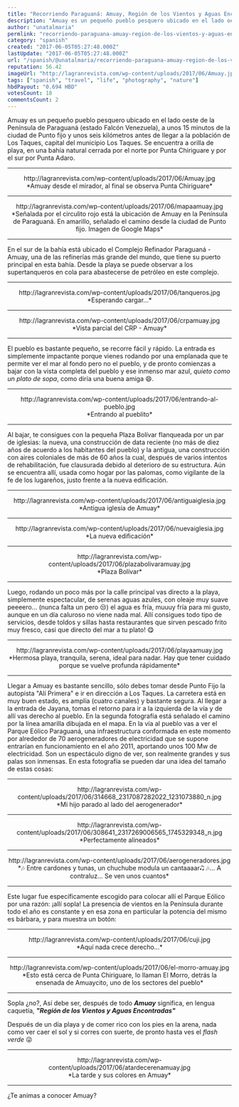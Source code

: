 ```yaml
---
title: "Recorriendo Paraguaná: Amuay, Región de los Vientos y Aguas Encontradas"
description: "Amuay es un pequeño pueblo pesquero ubicado en el lado oeste de la Península de Paraguaná (estado Falcón Venezuela), a unos 15 minutos de la ciudad de..."
author: "unatalmaria"
permlink: "recorriendo-paraguana-amuay-region-de-los-vientos-y-aguas-encontradas"
category: "spanish"
created: "2017-06-05T05:27:48.000Z"
lastUpdate: "2017-06-05T05:27:48.000Z"
url: "/spanish/@unatalmaria/recorriendo-paraguana-amuay-region-de-los-vientos-y-aguas-encontradas"
reputation: 56.42
imageUrl: "http://lagranrevista.com/wp-content/uploads/2017/06/Amuay.jpg"
tags: ["spanish", "travel", "life", "photography", "nature"]
hbdPayout: "0.694 HBD"
votesCount: 18
commentsCount: 2
---
```


Amuay es un pequeño pueblo pesquero ubicado en el lado oeste de la Península de Paraguaná (estado Falcón Venezuela), a unos 15 minutos de la ciudad de Punto fijo y unos seis kilómetros antes de llegar a la población de Los Taques, capital del municipio Los Taques. Se encuentra a orilla de playa, en una bahía natural cerrada por el norte por Punta Chiriguare y por el sur por Punta Adaro.


<hr>


<center>http://lagranrevista.com/wp-content/uploads/2017/06/Amuay.jpg</center>
<center>*Amuay desde el mirador, al final se observa Punta Chiriguare*</center>

<hr>

<center>http://lagranrevista.com/wp-content/uploads/2017/06/mapaamuay.jpg</center>
<center>*Señalada por el circulito rojo está la ubicación de Amuay en la Península de Paraguaná. En amarillo, señalado el camino desde la ciudad de Punto fijo. Imagen de Google Maps*</center>

<hr>



En el sur de la bahía está ubicado el Complejo Refinador Paraguaná - Amuay, una de las refinerías más grande del mundo, que tiene su puerto principal en esta bahía. Desde la playa se puede observar a los supertanqueros en cola para abastecerse de petróleo en este complejo.

<hr>

<center>http://lagranrevista.com/wp-content/uploads/2017/06/tanqueros.jpg</center>
<center>*Esperando cargar...*</center>

<hr>

<center>http://lagranrevista.com/wp-content/uploads/2017/06/crpamuay.jpg</center>
<center>*Vista parcial del CRP - Amuay*</center>

<hr>

El pueblo es bastante pequeño, se recorre fácil y rápido. La entrada es simplemente impactante porque vienes rodando por una emplanada que te permite ver el mar al fondo pero no el pueblo, y de pronto comienzas a bajar con la vista completa del pueblo y ese inmenso mar azul, *quieto como un plato de sopa*, como diría una buena amiga 😄.

<hr>

<center>http://lagranrevista.com/wp-content/uploads/2017/06/entrando-al-pueblo.jpg</center>
<center>*Entrando al pueblito*</center>

<hr>

Al bajar, te consigues con la pequeña Plaza Bolívar flanqueada por un par de iglesias: la nueva, una construcción de data reciente (no más de diez años de acuerdo a los habitantes del pueblo) y la antigua, una construcción con aires coloniales de más de 60 años la cual, después de varios intentos de rehabilitación, fue clausurada debido al deterioro de su estructura. Aún se encuentra allí, usada como hogar por las palomas, como vigilante de la fe de los lugareños, justo frente a la nueva edificación.

<hr>

<center>http://lagranrevista.com/wp-content/uploads/2017/06/antiguaiglesia.jpg</center>
<center>*Antígua iglesia de Amuay*</center>

<hr>

<center>http://lagranrevista.com/wp-content/uploads/2017/06/nuevaiglesia.jpg</center>
<center>*La nueva edificación*</center>

<hr>

<center>http://lagranrevista.com/wp-content/uploads/2017/06/plazabolivaramuay.jpg</center>
<center>*Plaza Bolívar*</center>

<hr>


Luego, rodando un poco más por la calle principal vas directo a la playa, simplemente espectacular, de serenas aguas azules, con oleaje muy suave peeeero... (nunca falta un pero 😒) el agua es fría, muuuy fría para mi gusto, aunque en un día caluroso no viene nada mal. Allí consigues todo tipo de servicios, desde toldos y sillas hasta restaurantes que sirven pescado frito muy fresco, casi que directo del mar a tu plato! 😋

<hr>

<center>http://lagranrevista.com/wp-content/uploads/2017/06/playaamuay.jpg</center>
<center>*Hermosa playa, tranquila, serena, ideal para nadar. Hay que tener cuidado porque se vuelve profunda rápidamente*</center>

<hr>

Llegar a Amuay es bastante sencillo, sólo debes tomar desde Punto Fijo la autopista "Alí Primera" e ir en dirección a Los Taques. La carretera está en muy buen estado, es amplia (cuatro canales) y bastante segura. Al llegar a la entrada de Jayana, tomas el retorno para ir a la izquierda de la vía y de allí vas derecho al pueblo. En la segunda fotografía está señalado el camino por la línea amarilla dibujada en el mapa. 
En la vía al pueblo vas a ver el Parque Eólico Paraguaná, una infraestructura conformada en este momento por alrededor de 70 aerogeneradores de electricidad que se supone entrarían en funcionamiento en el año 2011, aportando unos 100 Mw de electricidad. Son un espectáculo digno de ver, son realmente grandes y sus palas son inmensas. En esta fotografía se pueden dar una idea del tamaño de estas cosas:

<hr>

<center>http://lagranrevista.com/wp-content/uploads/2017/06/314668_2317087282022_1231073880_n.jpg</center>
<center>*Mi hijo parado al lado del aerogenerador*</center>

<hr>

<center>http://lagranrevista.com/wp-content/uploads/2017/06/308641_2317269006565_1745329348_n.jpg</center>
<center>*Perfectamente alineados*</center>

<hr>

<center>http://lagranrevista.com/wp-content/uploads/2017/06/aerogeneradores.jpg</center>
<center>*🎶 Entre cardones y tunas, un chuchube modula un cantaaaar🎝 🎶... A contraluz... Se ven unos cuantos*</center>

<hr>

Este lugar fue específicamente escogido para colocar allí el Parque Eólico por una razón: ¡allí sopla! La presencia de vientos en la Península durante todo el año es constante y en esa zona en particular la potencia del mismo es bárbara, y para muestra un botón:

<hr>

<center>http://lagranrevista.com/wp-content/uploads/2017/06/cuji.jpg</center>
<center>*Aquí nada crece derecho...*</center>

<hr>

<center>http://lagranrevista.com/wp-content/uploads/2017/06/el-morro-amuay.jpg</center>
<center>*Esto está cerca de Punta Chiriguare, lo llaman El Morro, detrás la ensenada de Amuaycito, uno de los sectores del pueblo*</center>

<hr>

Sopla ¿no?, Así debe ser, después de todo ***Amuay*** significa, en lengua caquetía,  ***"Región de los Vientos y Aguas Encontradas"***

Después de un día playa y de comer rico con los pies en la arena, nada como ver caer el sol y si corres con suerte, de pronto hasta ves el *flash verde* 😜

<hr>

<center>http://lagranrevista.com/wp-content/uploads/2017/06/atardecerenamuay.jpg</center>
<center>*La tarde y sus colores en Amuay*</center>

<hr>

¿Te animas a conocer  Amuay?